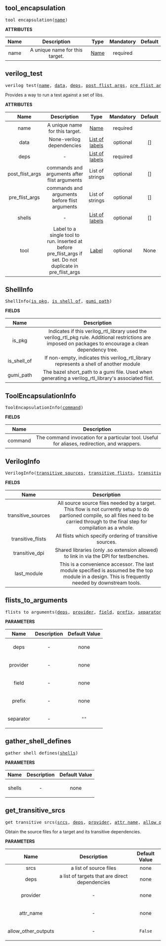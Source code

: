 <!-- Generated with Stardoc: http://skydoc.bazel.build -->

<a name="#tool_encapsulation"></a>

## tool_encapsulation

<pre>
tool_encapsulation(<a href="#tool_encapsulation-name">name</a>)
</pre>



**ATTRIBUTES**


| Name  | Description | Type | Mandatory | Default |
| :-------------: | :-------------: | :-------------: | :-------------: | :-------------: |
| name |  A unique name for this target.   | <a href="https://bazel.build/docs/build-ref.html#name">Name</a> | required |  |


<a name="#verilog_test"></a>

## verilog_test

<pre>
verilog_test(<a href="#verilog_test-name">name</a>, <a href="#verilog_test-data">data</a>, <a href="#verilog_test-deps">deps</a>, <a href="#verilog_test-post_flist_args">post_flist_args</a>, <a href="#verilog_test-pre_flist_args">pre_flist_args</a>, <a href="#verilog_test-shells">shells</a>, <a href="#verilog_test-tool">tool</a>)
</pre>

Provides a way to run a test against a set of libs.

**ATTRIBUTES**


| Name  | Description | Type | Mandatory | Default |
| :-------------: | :-------------: | :-------------: | :-------------: | :-------------: |
| name |  A unique name for this target.   | <a href="https://bazel.build/docs/build-ref.html#name">Name</a> | required |  |
| data |  None-verilog dependencies   | <a href="https://bazel.build/docs/build-ref.html#labels">List of labels</a> | optional | [] |
| deps |  -   | <a href="https://bazel.build/docs/build-ref.html#labels">List of labels</a> | required |  |
| post_flist_args |  commands and arguments after flist arguments   | List of strings | optional | [] |
| pre_flist_args |  commands and arguments before flist arguments   | List of strings | optional | [] |
| shells |  -   | <a href="https://bazel.build/docs/build-ref.html#labels">List of labels</a> | optional | [] |
| tool |  Label to a single tool to run. Inserted at before pre_flist_args if set. Do not duplicate in pre_flist_args   | <a href="https://bazel.build/docs/build-ref.html#labels">Label</a> | optional | None |


<a name="#ShellInfo"></a>

## ShellInfo

<pre>
ShellInfo(<a href="#ShellInfo-is_pkg">is_pkg</a>, <a href="#ShellInfo-is_shell_of">is_shell_of</a>, <a href="#ShellInfo-gumi_path">gumi_path</a>)
</pre>



**FIELDS**


| Name  | Description |
| :-------------: | :-------------: |
| is_pkg |  Indicates if this verilog_rtl_library used the verilog_rtl_pkg rule. Additional restrictions are imposed on packages to encourage a clean dependency tree.    |
| is_shell_of |  If non-empty, indicates this verilog_rtl_library represents a shell of another module    |
| gumi_path |  The bazel short_path to a gumi file. Used when generating a verilog_rtl_library's associated flist.    |


<a name="#ToolEncapsulationInfo"></a>

## ToolEncapsulationInfo

<pre>
ToolEncapsulationInfo(<a href="#ToolEncapsulationInfo-command">command</a>)
</pre>



**FIELDS**


| Name  | Description |
| :-------------: | :-------------: |
| command |  The command invocation for a particular tool. Useful for aliases, redirection, and wrappers.    |


<a name="#VerilogInfo"></a>

## VerilogInfo

<pre>
VerilogInfo(<a href="#VerilogInfo-transitive_sources">transitive_sources</a>, <a href="#VerilogInfo-transitive_flists">transitive_flists</a>, <a href="#VerilogInfo-transitive_dpi">transitive_dpi</a>, <a href="#VerilogInfo-last_module">last_module</a>)
</pre>



**FIELDS**


| Name  | Description |
| :-------------: | :-------------: |
| transitive_sources |  All source source files needed by a target. This flow is not currently setup to do partioned compile, so all files need to be carried through to the final step for compilation as a whole.    |
| transitive_flists |  All flists which specify ordering of transitive sources.    |
| transitive_dpi |  Shared libraries (only .so extension allowed) to link in via the DPI for testbenches.    |
| last_module |  This is a convenience accessor. The last module specified is assumed be the top module in a design. This is frequently needed by downstream tools.    |


<a name="#flists_to_arguments"></a>

## flists_to_arguments

<pre>
flists_to_arguments(<a href="#flists_to_arguments-deps">deps</a>, <a href="#flists_to_arguments-provider">provider</a>, <a href="#flists_to_arguments-field">field</a>, <a href="#flists_to_arguments-prefix">prefix</a>, <a href="#flists_to_arguments-separator">separator</a>)
</pre>



**PARAMETERS**


| Name  | Description | Default Value |
| :-------------: | :-------------: | :-------------: |
| deps |  <p align="center"> - </p>   |  none |
| provider |  <p align="center"> - </p>   |  none |
| field |  <p align="center"> - </p>   |  none |
| prefix |  <p align="center"> - </p>   |  none |
| separator |  <p align="center"> - </p>   |  <code>""</code> |


<a name="#gather_shell_defines"></a>

## gather_shell_defines

<pre>
gather_shell_defines(<a href="#gather_shell_defines-shells">shells</a>)
</pre>



**PARAMETERS**


| Name  | Description | Default Value |
| :-------------: | :-------------: | :-------------: |
| shells |  <p align="center"> - </p>   |  none |


<a name="#get_transitive_srcs"></a>

## get_transitive_srcs

<pre>
get_transitive_srcs(<a href="#get_transitive_srcs-srcs">srcs</a>, <a href="#get_transitive_srcs-deps">deps</a>, <a href="#get_transitive_srcs-provider">provider</a>, <a href="#get_transitive_srcs-attr_name">attr_name</a>, <a href="#get_transitive_srcs-allow_other_outputs">allow_other_outputs</a>)
</pre>

Obtain the source files for a target and its transitive dependencies.

**PARAMETERS**


| Name  | Description | Default Value |
| :-------------: | :-------------: | :-------------: |
| srcs |  a list of source files   |  none |
| deps |  a list of targets that are direct dependencies   |  none |
| provider |  <p align="center"> - </p>   |  none |
| attr_name |  <p align="center"> - </p>   |  none |
| allow_other_outputs |  <p align="center"> - </p>   |  <code>False</code> |


